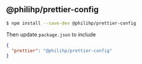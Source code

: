## @philihp/prettier-config

```bash
$ npm install --save-dev @philihp/prettier-config

```

Then update `package.json` to include

```json
{
  "prettier": "@philihp/prettier-config"
}
```
